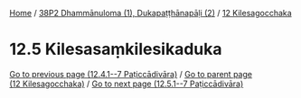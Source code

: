 
[Home](/) / [38P2 Dhammānuloma (1), Dukapaṭṭhānapāḷi (2)](../../38P2.md) / [12 Kilesagocchaka](../12.md)

# 12.5 Kilesasaṃkilesikaduka


[Go to previous page (12.4.1--7 Paṭiccādivāra)](12.4/12.4.1--7.md) / [Go to parent page (12 Kilesagocchaka)](../12.md) / [Go to next page (12.5.1--7 Paṭiccādivāra)](12.5/12.5.1--7.md)



